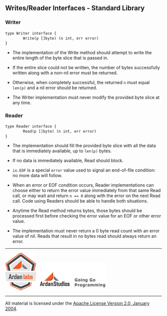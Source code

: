 ## Writes/Reader Interfaces - Standard Library

### Writer

	type Writer interface {
	        Write(p []byte) (n int, err error)
	}

* The implementation of the Write method should attempt to write the entire length
  of the byte slice that is passed in.

* If the entire slice could not be written, the number of bytes successfully written
  along with a non-nil error must be returned.

* Otherwise, when completely successful, the returned `n` must equal `len(p)` and a
  nil error should be returned.

* The Writer implementation must never modify the provided byte slice at any time.

### Reader

	type Reader interface {
	        Read(p []byte) (n int, err error)
	}

* The implementation should fill the provided byte slice with all the data that is
  immediately available, up to `len(p)` bytes.

* If no data is immediately available, Read should block.

* `io.EOF` is a special `error` value used to signal an end-of-file condition: no more
  data will follow.

* When an error or EOF condition occurs, Reader implementations can choose either
  to return the error value immediately from that same Read call, or may wait and return
  `n == 0` along with the error on the next Read call. Code using Readers should be able
  to handle both situations.

* Anytime the Read method returns bytes, those bytes should be processed first before
  checking the error value for an EOF or other error value.

* The implementation must never return a 0 byte read count with an error value of nil.
  Reads that result in no bytes read should always return an error.

___
[![Ardan Labs](../../../00-slides/images/ggt_logo.png)](http://www.ardanlabs.com)
[![Ardan Studios](../../../00-slides/images/ardan_logo.png)](http://www.ardanstudios.com)
[![GoingGo Blog](../../../00-slides/images/ggb_logo.png)](http://www.goinggo.net)
___
All material is licensed under the [Apache License Version 2.0, January 2004](http://www.apache.org/licenses/LICENSE-2.0).
